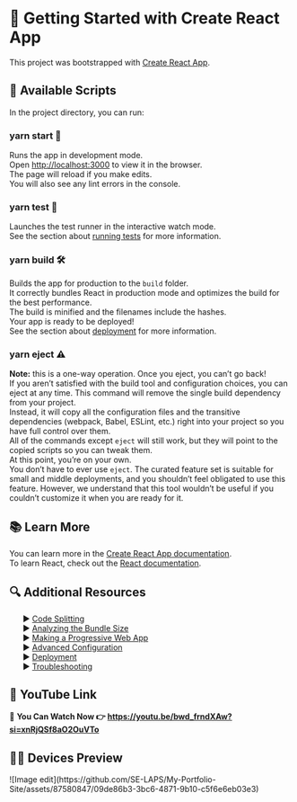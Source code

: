 <!DOCTYPE html>
<html lang="en">
<head>
    <meta charset="UTF-8">
    <meta name="viewport" content="width=device-width, initial-scale=1.0">
    <title>README</title>
</head>
<body>

<h1>🌟 Getting Started with Create React App</h1>
<p>This project was bootstrapped with <a href="https://create-react-app.dev/">Create React App</a>.</p>

<h2>📜 Available Scripts</h2>
<p>In the project directory, you can run:</p>

<h3>yarn start 🚀</h3>
<p>Runs the app in development mode.<br>
Open <a href="http://localhost:3000">http://localhost:3000</a> to view it in the browser.<br>
The page will reload if you make edits.<br>
You will also see any lint errors in the console.</p>

<h3>yarn test 🧪</h3>
<p>Launches the test runner in the interactive watch mode.<br>
See the section about <a href="https://create-react-app.dev/docs/running-tests/">running tests</a> for more information.</p>

<h3>yarn build 🛠️</h3>
<p>Builds the app for production to the <code>build</code> folder.<br>
It correctly bundles React in production mode and optimizes the build for the best performance.<br>
The build is minified and the filenames include the hashes.<br>
Your app is ready to be deployed!<br>
See the section about <a href="https://create-react-app.dev/docs/deployment/">deployment</a> for more information.</p>

<h3>yarn eject ⚠️</h3>
<p><strong>Note:</strong> this is a one-way operation. Once you eject, you can’t go back!<br>
If you aren’t satisfied with the build tool and configuration choices, you can eject at any time. This command will remove the single build dependency from your project.<br>
Instead, it will copy all the configuration files and the transitive dependencies (webpack, Babel, ESLint, etc.) right into your project so you have full control over them.<br>
All of the commands except <code>eject</code> will still work, but they will point to the copied scripts so you can tweak them.<br>
At this point, you’re on your own.<br>
You don’t have to ever use <code>eject</code>. The curated feature set is suitable for small and middle deployments, and you shouldn’t feel obligated to use this feature. However, we understand that this tool wouldn’t be useful if you couldn’t customize it when you are ready for it.</p>

<h2>📚 Learn More</h2>
<p>You can learn more in the <a href="https://create-react-app.dev/docs/getting-started/">Create React App documentation</a>.<br>
To learn React, check out the <a href="https://reactjs.org/">React documentation</a>.</p>

<h2>🔍 Additional Resources</h2>
<ul>
    ▶ <a href="https://create-react-app.dev/docs/code-splitting/">Code Splitting</a><br>
    ▶ <a href="https://create-react-app.dev/docs/analyzing-the-bundle-size/">Analyzing the Bundle Size</a><br>
    ▶ <a href="https://create-react-app.dev/docs/making-a-progressive-web-app/">Making a Progressive Web App</a><br>
    ▶ <a href="https://create-react-app.dev/docs/advanced-configuration/">Advanced Configuration</a><br>
    ▶ <a href="https://create-react-app.dev/docs/deployment/">Deployment</a><br>
    ▶ <a href="https://create-react-app.dev/docs/troubleshooting/#npm-run-build-fails-to-minify">Troubleshooting</a>
</ul>

<h2>🎥 YouTube Link</h2>
<p>🔰 <strong>You Can Watch Now 👉 <a href="https://youtu.be/bwd_frndXAw?si=xnRjQSf8aO2OuVTo">https://youtu.be/bwd_frndXAw?si=xnRjQSf8aO2OuVTo</a></strong></p>


<h2>👨‍💻 Devices Preview</h2>
![Image edit](https://github.com/SE-LAPS/My-Portfolio-Site/assets/87580847/09de86b3-3bc6-4871-9b10-c5f6e6eb03e3)

</body>
</html>
